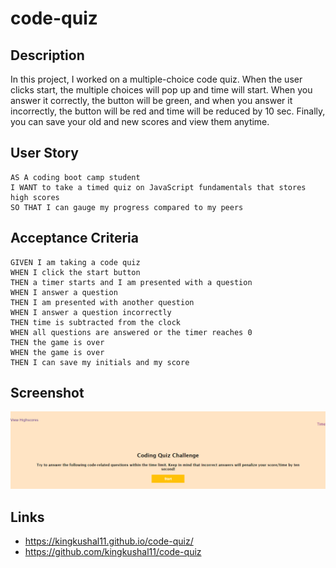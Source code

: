 # code-quiz

## Description 

In this project, I worked on a multiple-choice code quiz. When the user clicks start, the multiple choices will pop up and time will start. When you answer it correctly, the button will be green, and when you answer it incorrectly, the button will be red and time will be reduced by 10 sec. Finally, you can save your old and new scores and view them anytime.

## User Story

```
AS A coding boot camp student
I WANT to take a timed quiz on JavaScript fundamentals that stores high scores
SO THAT I can gauge my progress compared to my peers
```

## Acceptance Criteria

```
GIVEN I am taking a code quiz
WHEN I click the start button
THEN a timer starts and I am presented with a question
WHEN I answer a question
THEN I am presented with another question
WHEN I answer a question incorrectly
THEN time is subtracted from the clock
WHEN all questions are answered or the timer reaches 0
THEN the game is over
WHEN the game is over
THEN I can save my initials and my score
```
## Screenshot
<img src=assets\_C__Users_kusha_Desktop_homework_code-quiz_index.html.png>

## Links
 - https://kingkushal11.github.io/code-quiz/
 - https://github.com/kingkushal11/code-quiz